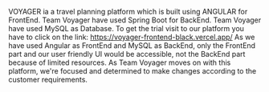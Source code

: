 VOYAGER ia a travel planning platform which is built using ANGULAR for FrontEnd.
Team Voyager have used Spring Boot for BackEnd.
Team Voyager have used MySQL as Database.
To get the trial visit to our platform you have to click on the link: https://voyager-frontend-black.vercel.app/
As we have used Angular as FrontEnd and MySQL as BackEnd, only the FrontEnd part and our user friendly UI would be accessible, not the BackEnd part because of limited resources.
As Team Voyager moves on with this platform, we're focused and determined to make changes according to the customer requirements.
